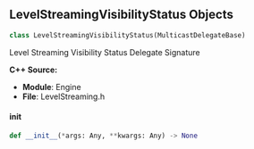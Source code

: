## LevelStreamingVisibilityStatus Objects

```python
class LevelStreamingVisibilityStatus(MulticastDelegateBase)
```

Level Streaming Visibility Status  Delegate Signature

**C++ Source:**

- **Module**: Engine
- **File**: LevelStreaming.h

<a id="unreal.LevelStreamingVisibilityStatus.__init__"></a>

#### __init__

```python
def __init__(*args: Any, **kwargs: Any) -> None
```

<a id="unreal.MovementModeChangedSignature"></a>